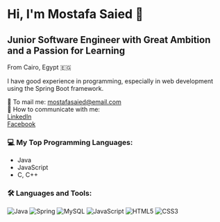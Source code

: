 # Hi, I'm Mostafa Saied 👋

## Junior Software Engineer with Great Ambition and a Passion for Learning

From Cairo, Egypt 🇪🇬

I have good experience in programming, especially in web development using the Spring Boot framework.

📧 To mail me: [mostafasaied@email.com](mailto:mostafasaied@email.com)  
🔗 How to communicate with me:  
[LinkedIn](https://www.linkedin.com/in/your-profile)  
[Facebook](https://www.facebook.com/your-profile)

### 💻 My Top Programming Languages:
- Java
- JavaScript
- C, C++

### 🛠️ Languages and Tools:
![Java](https://img.shields.io/badge/Java-007396?style=flat&logo=java&logoColor=white)
![Spring](https://img.shields.io/badge/Spring-6DB33F?style=flat&logo=spring&logoColor=white)
![MySQL](https://img.shields.io/badge/MySQL-00000F?style=flat&logo=mysql&logoColor=white)
![JavaScript](https://img.shields.io/badge/JavaScript-F7DF1E?style=flat&logo=javascript&logoColor=black)
![HTML5](https://img.shields.io/badge/HTML5-E34F26?style=flat&logo=html5&logoColor=white)
![CSS3](https://img.shields.io/badge/CSS3-1572B6?style=flat&logo=css3&logoColor=white)
